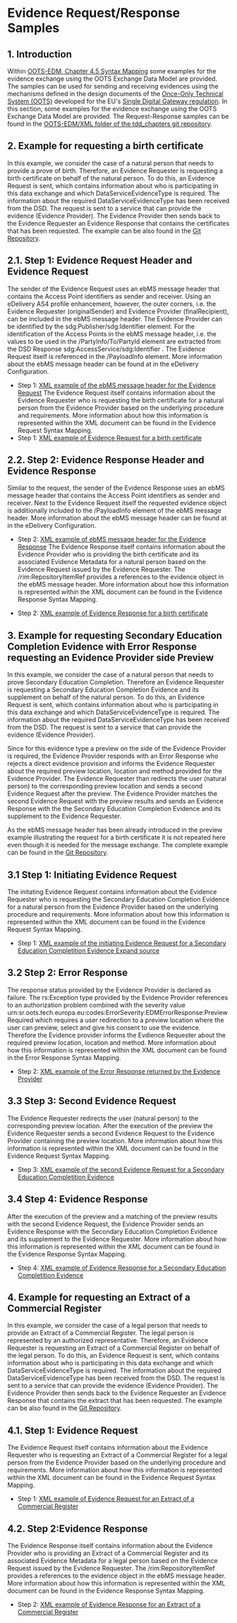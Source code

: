 # Evidence Request/Response Samples

## 1. Introduction 

Within [OOTS-EDM, Chapter 4.5 Syntax Mapping](https://ec.europa.eu/digital-building-blocks/wikis/display/SDGOO/Latest+version) some examples for the evidence exchange using the OOTS Exchange Data Model are provided. The samples can be used for sending and receiving evidences using the mechanisms 
defined in the design documents of the [Once-Only Technical System (OOTS)](https://ec.europa.eu/cefdigital/wiki/display/CEFDIGITAL/Once+Only+Principle)
developed for the EU's [Single Digital Gateway regulation](https://ec.europa.eu/growth/single-market/single-digital-gateway_en). 
In this section, some examples for the evidence exchange using the OOTS Exchange Data Model are provided. 
The Request-Response samples can be found in the [OOTS-EDM/XML folder of the tdd_chapters git repository](https://code.europa.eu/oots/tdd/tdd_chapters/-/tree/master/OOTS-EDM/xml/Request-Response%20Samples/4.5.4%20-%20OOTS-EDM%20XML%20Examples%20of%20the%20Evidence%20Exchange).

## 2. Example for requesting a birth certificate 
In this example, we consider the case of a natural person that needs to provide a prove of birth. Therefore, an Evidence Requester is requesting a birth certificate on behalf of the natural person. To do this, an Evidence Request is sent, which contains information about who is participating in this data exchange and which DataServiceEvidenceType is required. The information about the required DataServiceEvidenceType has been received from the DSD. The request is sent to a service that can provide the evidence (Evidence Provider). The Evidence Provider then sends back to the Evidence Requester an Evidence Response that contains the certificates that has been requested. The  example can be also found in the [Git Repository](https://code.europa.eu/oots/tdd/tdd_chapters/-/tree/master/OOTS-EDM/xml/Request-Response%20Samples/4.5.4%20-%20OOTS-EDM%20XML%20Examples%20of%20the%20Evidence%20Exchange/3.6.1%20Example%20for%20requesting%20a%20birth%20certificate). 

##     2.1. Step 1: Evidence Request Header and Evidence Request 
The sender of the Evidence Request uses an ebMS message header that contains the Access Point identifiers as sender and receiver. Using an eDelivery AS4 profile enhancement, however, the outer corners, i.e. the Evidence Requester (originalSender) and Evidence Provider (finalRecipient), can be included in the ebMS message header. The Evidence Provider can be identified by the sdg:Publisher/sdg:Identifier  element. For the identification of the Access Points in the ebMS message header, i.e. the values to be used in the /PartyInfo/To/PartyId element are extracted from the DSD Response sdg:AccessService/sdg:Identifier . The Evidence Request itself is referenced in the /PayloadInfo element. More information about the ebMS message header can be found at in the eDelivery Configuration. 
* Step 1: [XML example of the ebMS message header for the Evidence Request](https://code.europa.eu/oots/tdd/tdd_chapters/-/blob/master/OOTS-EDM/xml/Request-Response%20Samples/4.5.4%20-%20OOTS-EDM%20XML%20Examples%20of%20the%20Evidence%20Exchange/3.6.1%20Example%20for%20requesting%20a%20birth%20certificate/Natural%20Person/3.6.1.1%20EvReq%20%20Header%20Natura%20Person%20Step%201.xml)
  The Evidence Request itself contains information about the Evidence Requester who is requesting the birth certificate for a natural person from the Evidence Provider based on the underlying procedure and requirements. More information about how this information is represented within the XML document can be found in the Evidence Request Syntax Mapping.
* Step 1: [XML example of Evidence Request for a birth certificate](https://code.europa.eu/oots/tdd/tdd_chapters/-/blob/master/OOTS-EDM/xml/Request-Response%20Samples/4.5.4%20-%20OOTS-EDM%20XML%20Examples%20of%20the%20Evidence%20Exchange/2%20Example%20for%20requesting%20a%20Birth%20Certificate%20-%20natural%20person/2.1%20Step%201%20%20Evidence%20Request%20-%20Birth%20-%20full%20example.xml)

##     2.2. Step 2: Evidence Response Header and Evidence Response 
Similar to the request, the sender of the Evidence Response uses an ebMS message header that contains the Access Point identifiers as sender and receiver. Next to the Evidence Request itself the requested evidence object is additionally included to the /PayloadInfo element of the ebMS message header. More information about the ebMS message header can be found at in the eDelivery Configuration. 

* Step 2: [XML example of ebMS message header for the Evidence Response](https://code.europa.eu/oots/tdd/tdd_chapters/-/blob/master/OOTS-EDM/xml/Request-Response%20Samples/4.5.4%20-%20OOTS-EDM%20XML%20Examples%20of%20the%20Evidence%20Exchange/2%20Example%20for%20requesting%20a%20Birth%20Certificate%20-%20natural%20person/2.2%20Step%202%20%20Evidence%20Response%20Header%20-%20Birth.xml)
  The Evidence Response itself contains information about the Evidence Provider who is providing the birth certificate and its associated Evidence Metadata for a natural person based on the Evidence Request issued by the Evidence Requester. The /rim:RepositoryItemRef provides a references to the evidence object in the ebMS message header.  More information about how this information is represented within the XML document can be found in the Evidence Response Syntax Mapping.

* Step 2: [XML example of Evidence Response for a birth certificate](https://code.europa.eu/oots/tdd/tdd_chapters/-/blob/master/OOTS-EDM/xml/Request-Response%20Samples/4.5.4%20-%20OOTS-EDM%20XML%20Examples%20of%20the%20Evidence%20Exchange/2%20Example%20for%20requesting%20a%20Birth%20Certificate%20-%20natural%20person/2.2%20Step%202%20%20Evidence%20Response%20-%20Birth%20-%20full%20example.xml) 

## 3. Example for requesting Secondary Education Completion Evidence with Error Response requesting an Evidence Provider side Preview 
In this example, we consider the case of a natural person that needs to prove Secondary Education Completion. Therefore an Evidence Requester is requesting a Secondary Education Completion Evidence and its supplement on behalf of the natural person. To do this, an Evidence Request is sent, which contains information about who is participating in this data exchange and which DataServiceEvidenceType is required. The information about the required DataServiceEvidenceType has been received from the DSD. The request is sent to a service that can provide the evidence (Evidence Provider).

Since for this evidence type a preview on the side of the Evidence Provider is required, the Evidence Provider responds with an Error Response who rejects a direct evidence provision and informs the Evidence Requester about the required preview location, location and method provided for the Evidence Provider. The Evidence Requester than redirects the user (natural person) to the corresponding preview location and sends a second Evidence Request after the preview.  The Evidence Provider matches the second Evidence Request with the preview results and sends an Evidence Response with the the Secondary Education Completion Evidence and its supplement to the Evidence Requester.

As the ebMS message header has been already introduced in the preview example illustrating the request for a birth certificate it is not repeated here even though it is needed for the message exchange. The complete example can be found in the [Git Repository](https://code.europa.eu/oots/tdd/tdd_chapters/-/tree/master/OOTS-EDM/xml/Request-Response%20Samples/4.5.4%20-%20OOTS-EDM%20XML%20Examples%20of%20the%20Evidence%20Exchange/3%20Example%20for%20requesting%20Secondary%20Education%20Completion%20Evidence). 

##     3.1 Step 1: Initiating Evidence Request 
The initating Evidence Request contains information about the Evidence Requester who is requesting the Secondary Education Completion Evidence for a natural person from the Evidence Provider based on the underlying procedure and requirements. More information about how this information is represented within the XML document can be found in the Evidence Request Syntax Mapping.
* Step 1: [XML example of the initiating Evidence Request for a Secondary Education Completition Evidence Expand source](https://code.europa.eu/oots/tdd/tdd_chapters/-/blob/master/OOTS-EDM/xml/Request-Response%20Samples/4.5.4%20-%20OOTS-EDM%20XML%20Examples%20of%20the%20Evidence%20Exchange/3%20Example%20for%20requesting%20Secondary%20Education%20Completion%20Evidence/3.1%20Step%201%20Initiating%20Evidence%20Request%20-%20Education%20-%20full%20example.xml) 

##     3.2 Step 2: Error Response 
The response status provided by the Evidence Provider is declared as failure. The rs:Exception type provided by the Evidence Provider references to an authorization problem combined with the severity  value urn:sr.oots.tech.europa.eu:codes:ErrorSeverity:EDMErrorResponse:PreviewRequired which requires a user redirection to a preview location where the user can preview, select and give his consent to use the evidence. Therefore the Evidence provider informs the Evdience Requester about the required preview location, location and method. More information about how this information is represented within the XML document can be found in the Error Response Syntax Mapping.
* Step 2: [XML example of the Error Response returned by the Evidence Provider](https://code.europa.eu/oots/tdd/tdd_chapters/-/blob/master/OOTS-EDM/xml/Request-Response%20Samples/4.5.4%20-%20OOTS-EDM%20XML%20Examples%20of%20the%20Evidence%20Exchange/3%20Example%20for%20requesting%20Secondary%20Education%20Completion%20Evidence/3.2%20Step%202%20Error%20Response%20-%20Education%20-%20full%20example.xml)

##     3.3 Step 3: Second Evidence Request 
The Evidence Requester redirects the user (natural person) to the corresponding preview location. After the execution of the preview the Evidence Requester sends a second Evidence Request to the Evidence Provider containing the preview location. More information about how this information is represented within the XML document can be found in the Evidence Request Syntax Mapping.
* Step 3: [XML example of the second Evidence Request for a Secondary Education Completition Evidence](https://code.europa.eu/oots/tdd/tdd_chapters/-/blob/master/OOTS-EDM/xml/Request-Response%20Samples/4.5.4%20-%20OOTS-EDM%20XML%20Examples%20of%20the%20Evidence%20Exchange/3%20Example%20for%20requesting%20Secondary%20Education%20Completion%20Evidence/3.3%20Step%203%20Second%20Evidence%20Request%20-%20Education%20-%20full%20example.xml)

##     3.4 Step 4: Evidence Response 
After the execution of the preview and a matching of the preview results with the second Evidence Request, the Evidence Provider sends an Evidence Response with the Secondary Education Completion Evidence and its supplement to the Evidence Requester. More information about how this information is represented within the XML document can be found in the Evidence Response Syntax Mapping.
* Step 4: [XML example of Evidence Response for a Secondary Education Completition Evidence](https://code.europa.eu/oots/tdd/tdd_chapters/-/blob/master/OOTS-EDM/xml/Request-Response%20Samples/4.5.4%20-%20OOTS-EDM%20XML%20Examples%20of%20the%20Evidence%20Exchange/3%20Example%20for%20requesting%20Secondary%20Education%20Completion%20Evidence/3.4%20Step%204%20Evidence%20Response%20-%20Education%20-%20full%20example.xml)

## 4. Example for requesting an Extract of a Commercial Register 
In this example, we consider the case of a legal person that needs to provide an Extract of a Commercial Register. The legal person is represented by an authorized representative.
Therefore, an Evidence Requester is requesting an Extract of a Commercial Register on behalf of the legal person. To do this, an Evidence Request is sent, which 
contains information about who is participating in this data exchange and which DataServiceEvidenceType is required. 
The information about the required DataServiceEvidenceType has been received from the DSD. The request is sent to a service that can provide the 
evidence (Evidence Provider). The Evidence Provider then sends back to the Evidence Requester an Evidence Response that contains the extract
that has been requested. The  example can be also found in the [Git Repository](https://code.europa.eu/oots/tdd/tdd_chapters/-/tree/master/OOTS-EDM/xml/Request-Response%20Samples/4.5.4%20-%20OOTS-EDM%20XML%20Examples%20of%20the%20Evidence%20Exchange/4%20Example%20for%20requesting%20an%20Extract%20of%20a%20Commercial%20Register). 

##     4.1. Step 1: Evidence Request 
The Evidence Request itself contains information about the Evidence Requester who is requesting an Extract of a Commercial Register for a legal person from the Evidence Provider based on the underlying procedure 
and requirements. More information about how this information is represented within the XML document can be found in the Evidence Request Syntax Mapping. 
* Step 1: [XML example of Evidence Request for an Extract of a Commercial Register](https://code.europa.eu/oots/tdd/tdd_chapters/-/blob/master/OOTS-EDM/xml/Request-Response%20Samples/4.5.4%20-%20OOTS-EDM%20XML%20Examples%20of%20the%20Evidence%20Exchange/4%20Example%20for%20requesting%20an%20Extract%20of%20a%20Commercial%20Register/4.1%20Step%201%20%20Evidence%20Request%20%20-%20Tax%20-%20full%20example.xml)

##     4.2. Step 2:Evidence Response 
The Evidence Response itself contains information about the Evidence 
Provider who is providing an Extract of a Commercial Register and its associated Evidence Metadata for a legal person based on the Evidence Request issued by the 
Evidence Requester. The /rim:RepositoryItemRef provides a references to the evidence object in the ebMS message header.  
More information about how this information is represented within the XML document can be found in the Evidence Response Syntax Mapping. 
* Step 2: [XML example of Evidence Response for an Extract of a Commercial Register](https://code.europa.eu/oots/tdd/tdd_chapters/-/blob/master/OOTS-EDM/xml/Request-Response%20Samples/4.5.4%20-%20OOTS-EDM%20XML%20Examples%20of%20the%20Evidence%20Exchange/4%20Example%20for%20requesting%20an%20Extract%20of%20a%20Commercial%20Register/4.2%20Step%202%20%20Evidence%20Response%20-%20Tax%20-%20full%20example.xml) 


